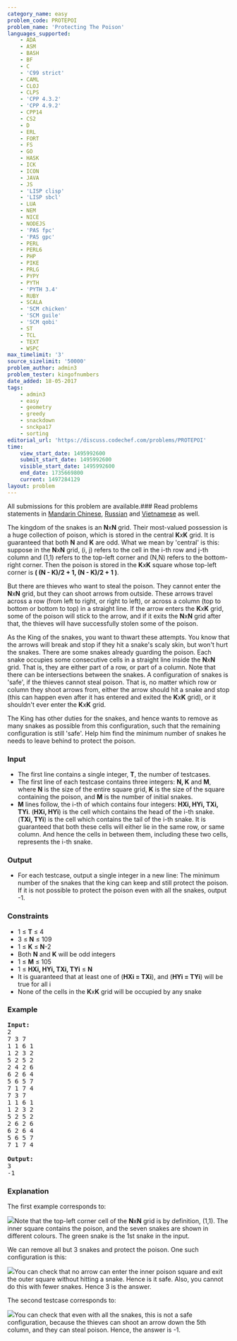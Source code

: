 ```yaml
---
category_name: easy
problem_code: PROTEPOI
problem_name: 'Protecting The Poison'
languages_supported:
    - ADA
    - ASM
    - BASH
    - BF
    - C
    - 'C99 strict'
    - CAML
    - CLOJ
    - CLPS
    - 'CPP 4.3.2'
    - 'CPP 4.9.2'
    - CPP14
    - CS2
    - D
    - ERL
    - FORT
    - FS
    - GO
    - HASK
    - ICK
    - ICON
    - JAVA
    - JS
    - 'LISP clisp'
    - 'LISP sbcl'
    - LUA
    - NEM
    - NICE
    - NODEJS
    - 'PAS fpc'
    - 'PAS gpc'
    - PERL
    - PERL6
    - PHP
    - PIKE
    - PRLG
    - PYPY
    - PYTH
    - 'PYTH 3.4'
    - RUBY
    - SCALA
    - 'SCM chicken'
    - 'SCM guile'
    - 'SCM qobi'
    - ST
    - TCL
    - TEXT
    - WSPC
max_timelimit: '3'
source_sizelimit: '50000'
problem_author: admin3
problem_tester: kingofnumbers
date_added: 18-05-2017
tags:
    - admin3
    - easy
    - geometry
    - greedy
    - snackdown
    - snckpa17
    - sorting
editorial_url: 'https://discuss.codechef.com/problems/PROTEPOI'
time:
    view_start_date: 1495992600
    submit_start_date: 1495992600
    visible_start_date: 1495992600
    end_date: 1735669800
    current: 1497284129
layout: problem
---
```

All submissions for this problem are available.### Read problems statements in [Mandarin Chinese](http://www.codechef.com/download/translated/SNCKPA17/mandarin/PROTEPOI.pdf), [Russian](http://www.codechef.com/download/translated/SNCKPA17/russian/PROTEPOI.pdf) and [Vietnamese](http://www.codechef.com/download/translated/SNCKPA17/vietnamese/PROTEPOI.pdf) as well.

The kingdom of the snakes is an **N**x**N** grid. Their most-valued possession is a huge collection of poison, which is stored in the central **K**x**K** grid. It is guaranteed that both **N** and **K** are odd. What we mean by 'central' is this: suppose in the **N**x**N** grid, (i, j) refers to the cell in the i-th row and j-th column and (1,1) refers to the top-left corner and (N,N) refers to the bottom-right corner. Then the poison is stored in the **K**x**K** square whose top-left corner is **( (N - K)/2 + 1, (N - K)/2 + 1 )**.

But there are thieves who want to steal the poison. They cannot enter the **N**x**N** grid, but they can shoot arrows from outside. These arrows travel across a row (from left to right, or right to left), or across a column (top to bottom or bottom to top) in a straight line. If the arrow enters the **K**x**K** grid, some of the poison will stick to the arrow, and if it exits the **N**x**N** grid after that, the thieves will have successfully stolen some of the poison.

As the King of the snakes, you want to thwart these attempts. You know that the arrows will break and stop if they hit a snake's scaly skin, but won't hurt the snakes. There are some snakes already guarding the poison. Each snake occupies some consecutive cells in a straight line inside the **N**x**N** grid. That is, they are either part of a row, or part of a column. Note that there can be intersections between the snakes. A configuration of snakes is 'safe', if the thieves cannot steal poison. That is, no matter which row or column they shoot arrows from, either the arrow should hit a snake and stop (this can happen even after it has entered and exited the **K**x**K** grid), or it shouldn't ever enter the **K**x**K** grid.

The King has other duties for the snakes, and hence wants to remove as many snakes as possible from this configuration, such that the remaining configuration is still 'safe'. Help him find the minimum number of snakes he needs to leave behind to protect the poison.

### Input

- The first line contains a single integer, **T**, the number of testcases.
- The first line of each testcase contains three integers: **N, K** and **M**, where **N** is the size of the entire square grid, **K** is the size of the square containing the poison, and **M** is the number of initial snakes.
- **M** lines follow, the i-th of which contains four integers: **HXi, HYi, TXi, TYi**. (**HXi, HYi**) is the cell which contains the head of the i-th snake. (**TXi, TYi**) is the cell which contains the tail of the i-th snake. It is guaranteed that both these cells will either lie in the same row, or same column. And hence the cells in between them, including these two cells, represents the i-th snake.

### Output

- For each testcase, output a single integer in a new line: The minimum number of the snakes that the king can keep and still protect the poison. If it is not possible to protect the poison even with all the snakes, output -1.

### Constraints

- 1 ≤ **T** ≤ 4
- 3 ≤ **N** ≤ 109
- 1 ≤ **K** ≤ **N**-2
- Both **N** and **K** will be odd integers
- 1 ≤ **M** ≤ 105
- 1 ≤ **HXi, HYi, TXi, TYi** ≤ **N**
- It is guaranteed that at least one of (**HXi = TXi**), and (**HYi = TYi**) will be true for all i
- None of the cells in the **K**x**K** grid will be occupied by any snake

### Example

<pre><b>Input:</b>
2
7 3 7
1 1 6 1
1 2 3 2
5 2 5 2
2 4 2 6
6 2 6 4
5 6 5 7
7 1 7 4
7 3 7
1 1 6 1
1 2 3 2
5 2 5 2
2 6 2 6
6 2 6 4
5 6 5 7
7 1 7 4

<b>Output:</b>
3
-1
</pre>
### Explanation

The first example corresponds to:

![](https://puu.sh/vUwp7/33aaeb020d.png)Note that the top-left corner cell of the **N**x**N** grid is by definition, (1,1). The inner square contains the poison, and the seven snakes are shown in different colours. The green snake is the 1st snake in the input.

We can remove all but 3 snakes and protect the poison. One such configuration is this:

![](https://puu.sh/vUwkv/da691c5f2f.png)You can check that no arrow can enter the inner poison square and exit the outer square without hitting a snake. Hence is it safe. Also, you cannot do this with fewer snakes. Hence 3 is the answer.

The second testcase corresponds to:

![](https://puu.sh/vUwHJ/092f78c0b3.png)You can check that even with all the snakes, this is not a safe configuration, because the thieves can shoot an arrow down the 5th column, and they can steal poison. Hence, the answer is -1.
